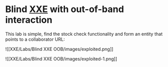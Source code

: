 # Blind [XXE](https://portswigger.net/web-security/xxe) with out-of-band interaction

This lab is simple, find the stock check functionality and form an entity that points to a collaborator URL:

![[XXE/Labs/Blind XXE OOB/images/exploited.png]]

![[XXE/Labs/Blind XXE OOB/images/exploited-1.png]]